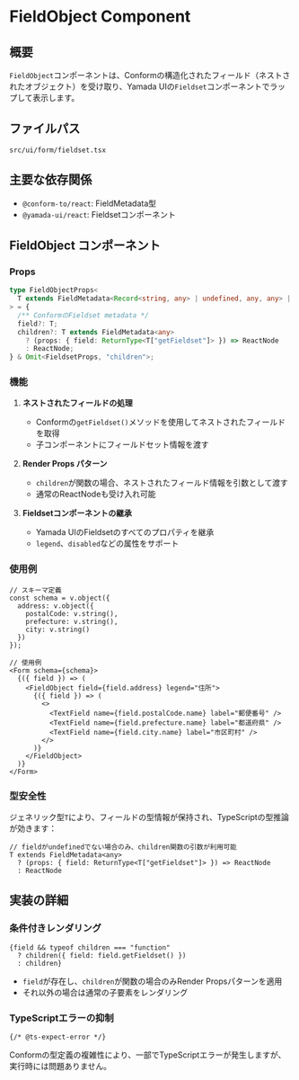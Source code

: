 # FieldObject Component

## 概要

`FieldObject`コンポーネントは、Conformの構造化されたフィールド（ネストされたオブジェクト）を受け取り、Yamada UIの`Fieldset`コンポーネントでラップして表示します。

## ファイルパス
`src/ui/form/fieldset.tsx`

## 主要な依存関係
- `@conform-to/react`: FieldMetadata型
- `@yamada-ui/react`: Fieldsetコンポーネント

## FieldObject コンポーネント

### Props

```typescript
type FieldObjectProps<
  T extends FieldMetadata<Record<string, any> | undefined, any, any> | undefined,
> = {
  /** ConformのFieldset metadata */
  field?: T;
  children?: T extends FieldMetadata<any>
    ? (props: { field: ReturnType<T["getFieldset"]> }) => ReactNode
    : ReactNode;
} & Omit<FieldsetProps, "children">;
```

### 機能

1. **ネストされたフィールドの処理**
   - Conformの`getFieldset()`メソッドを使用してネストされたフィールドを取得
   - 子コンポーネントにフィールドセット情報を渡す

2. **Render Props パターン**
   - `children`が関数の場合、ネストされたフィールド情報を引数として渡す
   - 通常のReactNodeも受け入れ可能

3. **Fieldsetコンポーネントの継承**
   - Yamada UIのFieldsetのすべてのプロパティを継承
   - `legend`、`disabled`などの属性をサポート

### 使用例

```tsx
// スキーマ定義
const schema = v.object({
  address: v.object({
    postalCode: v.string(),
    prefecture: v.string(),
    city: v.string()
  })
});

// 使用例
<Form schema={schema}>
  {({ field }) => (
    <FieldObject field={field.address} legend="住所">
      {({ field }) => (
        <>
          <TextField name={field.postalCode.name} label="郵便番号" />
          <TextField name={field.prefecture.name} label="都道府県" />
          <TextField name={field.city.name} label="市区町村" />
        </>
      )}
    </FieldObject>
  )}
</Form>
```

### 型安全性

ジェネリック型`T`により、フィールドの型情報が保持され、TypeScriptの型推論が効きます：

```tsx
// fieldがundefinedでない場合のみ、children関数の引数が利用可能
T extends FieldMetadata<any>
  ? (props: { field: ReturnType<T["getFieldset"]> }) => ReactNode
  : ReactNode
```

## 実装の詳細

### 条件付きレンダリング

```tsx
{field && typeof children === "function"
  ? children({ field: field.getFieldset() })
  : children}
```

- `field`が存在し、`children`が関数の場合のみRender Propsパターンを適用
- それ以外の場合は通常の子要素をレンダリング

### TypeScriptエラーの抑制

```tsx
{/* @ts-expect-error */}
```

Conformの型定義の複雑性により、一部でTypeScriptエラーが発生しますが、実行時には問題ありません。